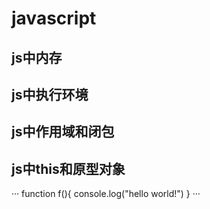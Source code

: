 # javascript
## js中内存
## js中执行环境
## js中作用域和闭包
## js中this和原型对象

···
function f(){
	console.log("hello world!")
}
···
